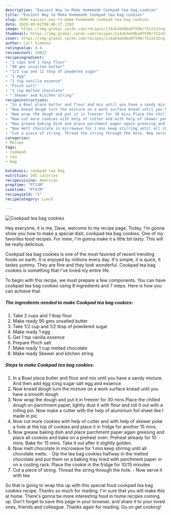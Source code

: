 ```yaml
---
description: "Easiest Way to Make Homemade Cookpad tea bag cookies"
title: "Easiest Way to Make Homemade Cookpad tea bag cookies"
slug: 2699-easiest-way-to-make-homemade-cookpad-tea-bag-cookies
date: 2020-09-01T08:46:27.120Z
image: https://img-global.cpcdn.com/recipes/114ab3eb9ba0f590/751x532cq70/cookpad-tea-bag-cookies-recipe-main-photo.jpg
thumbnail: https://img-global.cpcdn.com/recipes/114ab3eb9ba0f590/751x532cq70/cookpad-tea-bag-cookies-recipe-main-photo.jpg
cover: https://img-global.cpcdn.com/recipes/114ab3eb9ba0f590/751x532cq70/cookpad-tea-bag-cookies-recipe-main-photo.jpg
author: Carl Simmons
ratingvalue: 4.4
reviewcount: 28822
recipeingredient:
- "2 cups and 1 tbsp flour"
- "90 gms unsalted butter"
- "1/2 cup and 12 tbsp of powdered sugar"
- "1 egg"
- "1 tsp vanilla essence"
- "Pinch salt"
- "1 cup melted chocolate"
- " Skewer and kitchen string"
recipeinstructions:
- "In a Bowl place butter and flour and mix until you have a sandy mixture. And then add egg icing sugar salt egg and essence"
- "Now knead dough turn the mixture on a work surface knead until you have a smooth dough"
- "Now wrap the dough and put it in freezer for 30 mins Place the chilled dough on parchment paper, lightly dust it with flour and roll it out with a rolling pin. Now make a cutter with the help of aluminium foil sheet like I made in pic"
- "Now cut more cookies with help of cutter and with help of skewer poke a hole at the top of cookies and place it in fridge for another 15 mins."
- "Now grease baking dish and place parchment paper again greesing and place all cookies and bake on a preheat oven. Preheat already for 10 mins. Bake for 15 mins. Take it out after it slightly golden."
- "Now melt chocolate in microwave for 1 min keep stirring until all chocolate melts. Dip the tea bag cookies halfway in the melted chocolate and put them on a baking tray lined with parchment paper or on a cooling rack. Place the cookie in the fridge for 10/15 minutes"
- "Cut a piece of string. Thread the string through the hole. Now serve it with tea"
categories:
- Recipe
tags:
- cookpad
- tea
- bag

katakunci: cookpad tea bag 
nutrition: 203 calories
recipecuisine: American
preptime: "PT13M"
cooktime: "PT47M"
recipeyield: "1"
recipecategory: Lunch

---
```



![Cookpad tea bag cookies](https://img-global.cpcdn.com/recipes/114ab3eb9ba0f590/751x532cq70/cookpad-tea-bag-cookies-recipe-main-photo.jpg)

Hey everyone, it is me, Dave, welcome to my recipe page. Today, I'm gonna show you how to make a special dish, cookpad tea bag cookies. One of my favorites food recipes. For mine, I'm gonna make it a little bit tasty. This will be really delicious.

Cookpad tea bag cookies is one of the most favored of recent trending foods on earth. It is enjoyed by millions every day. It's simple, it is quick, it tastes yummy. They are fine and they look wonderful. Cookpad tea bag cookies is something that I've loved my entire life.




To begin with this recipe, we must prepare a few components. You can have cookpad tea bag cookies using 8 ingredients and 7 steps. Here is how you can achieve that.

<!--inarticleads1-->

##### The ingredients needed to make Cookpad tea bag cookies:

1. Take 2 cups and 1 tbsp flour
1. Make ready 90 gms unsalted butter
1. Take 1/2 cup and 1/2 tbsp of powdered sugar
1. Make ready 1 egg
1. Get 1 tsp vanilla essence
1. Prepare Pinch salt
1. Make ready 1 cup melted chocolate
1. Make ready  Skewer and kitchen string




<!--inarticleads2-->

##### Steps to make Cookpad tea bag cookies:

1. In a Bowl place butter and flour and mix until you have a sandy mixture. And then add egg icing sugar salt egg and essence
1. Now knead dough turn the mixture on a work surface knead until you have a smooth dough
1. Now wrap the dough and put it in freezer for 30 mins Place the chilled dough on parchment paper, lightly dust it with flour and roll it out with a rolling pin. Now make a cutter with the help of aluminium foil sheet like I made in pic
1. Now cut more cookies with help of cutter and with help of skewer poke a hole at the top of cookies and place it in fridge for another 15 mins.
1. Now grease baking dish and place parchment paper again greesing and place all cookies and bake on a preheat oven. Preheat already for 10 mins. Bake for 15 mins. Take it out after it slightly golden.
1. Now melt chocolate in microwave for 1 min keep stirring until all chocolate melts. - Dip the tea bag cookies halfway in the melted chocolate and put them on a baking tray lined with parchment paper or on a cooling rack. Place the cookie in the fridge for 10/15 minutes
1. Cut a piece of string. Thread the string through the hole. - Now serve it with tea




So that is going to wrap this up with this special food cookpad tea bag cookies recipe. Thanks so much for reading. I'm sure that you will make this at home. There's gonna be more interesting food in home recipes coming up. Don't forget to save this page in your browser, and share it to your loved ones, friends and colleague. Thanks again for reading. Go on get cooking!
